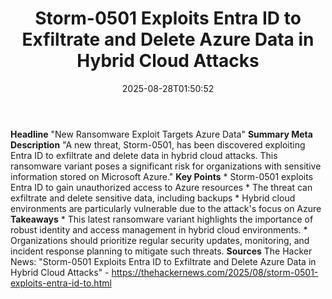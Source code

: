 ﻿---
title: "Storm-0501 Exploits Entra ID to Exfiltrate and Delete Azure Data in Hybrid Cloud Attacks"
date: "2025-08-28T01:50:52"
category: "Markets"
summary: ""
slug: "storm0501 exploits entra id to exfiltrate and delete azure d"
source_urls:
  - "https://thehackernews.com/2025/08/storm-0501-exploits-entra-id-to.html"
seo:
  title: "Storm-0501 Exploits Entra ID to Exfiltrate and Delete Azure Data in Hybrid Cloud Attacks | Hash n Hedge"
  description: ""
  keywords: ["news", "markets", "brief"]
---
**Headline** "New Ransomware Exploit Targets Azure Data"  **Summary Meta Description** "A new threat, Storm-0501, has been discovered exploiting Entra ID to exfiltrate and delete data in hybrid cloud attacks. This ransomware variant poses a significant risk for organizations with sensitive information stored on Microsoft Azure."  **Key Points**  * Storm-0501 exploits Entra ID to gain unauthorized access to Azure resources * The threat can exfiltrate and delete sensitive data, including backups * Hybrid cloud environments are particularly vulnerable due to the attack's focus on Azure  **Takeaways**  * This latest ransomware variant highlights the importance of robust identity and access management in hybrid cloud environments. * Organizations should prioritize regular security updates, monitoring, and incident response planning to mitigate such threats.  **Sources** The Hacker News: "Storm-0501 Exploits Entra ID to Exfiltrate and Delete Azure Data in Hybrid Cloud Attacks" - https://thehackernews.com/2025/08/storm-0501-exploits-entra-id-to.html 
